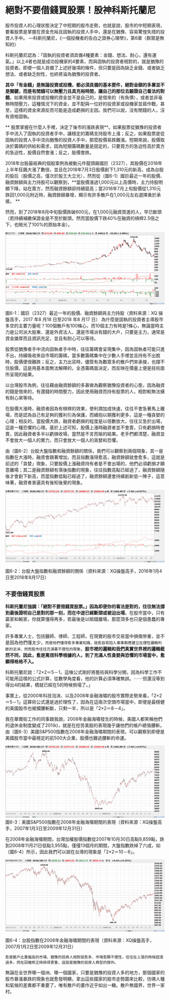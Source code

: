 # 絕對不要借錢買股票！股神科斯托蘭尼


股市投資人的心理狀態決定了中短期的股市走勢，也就是說，股市的中短期表現，要看股票是掌握在資金充裕且固執的投資人手中，還是在猶豫、容易驚惶失措的投資人手中。
—科斯托蘭尼，《一個投機者的告白之證券心理學》，第6章〈群眾是無知的〉


科斯托蘭尼認為：「固執的投資者須具備4種要素：金錢、想法、耐心，還有運氣。」以上4者也就是成功投機家的4要素，而與固執的投資者相對的，就是猶豫的投資者。即便一個人具備了上述好幾項的條件，但只要是因為缺乏金錢、或者缺乏想法、或者缺乏耐性，也終將淪為猶豫的投資者。

**其中「有金錢」是無論投資或投機，都必須具備的基本要件，絕對金額的多寡並不是關鍵，而是有閒錢可以無壓力且具充裕時間，讓自己的部位去驗證自己看法的對錯**。如果用來投資或投機的資金並不是自己的，是借來的（有負債），或者並非毫無時間壓力，這種情況下的資金，並不配與一位好的投資家或投機家並肩作戰，甚至，這樣的資金來源反而可能是造成虧損的主因。我們可以說，沒有閒錢的人，沒有資格固執。

**
股票掌握在什麼人手裡，決定了後市的漲跌表現**。如果股票從猶豫的投資者手中流入了固執的投資者手中，讓穩定的籌碼支持股市上漲；反之，如果股票是從固執的投資人手中流向猶豫的投資人手中，那麼股價易跌難漲。短期來說，股價取決於籌碼的供給和需求，因為短期籌碼數量是固定的，只要買方的急迫性高於賣方的急迫性，股價自然會漲；反之，股價會跌。

2018年台股最經典的個股案例為被動元件龍頭廠國巨（2327），其股價在2018年上半年狂飆大漲了數倍，並且在2018年7月3日股價創下1,310元的新高，成為台股的股后（股價之高，僅次於股王大立光），然而從〔圖6-1〕國巨最近一年的股價、融資餘額與主力持股可以觀察到，**當股價漲過1,000元以上高價時，主力持股明顯下降，站在賣方，然而融資餘額卻持續竄高；當2018年7月上旬股價從1,310元跌回1,000元附近時，融資餘額暴增，顯示有許多散戶在1,000元左右選擇勇於承接。
**


然而，到了2018年8月中旬股價跌破600元，在1,000元融資買進的人，早已斷頭（若持續補繳保證金是不至於斷頭，然而當股價下跌40%在融資的槓桿2.5倍之下，也賠光了100%的原始本金）。




![](images/9ebff5a44a192989b8aa8b7a71147e62.png)


圖6-1：國巨（2327）最近一年的股價、融資餘額與主力持股（資料來源：XQ 操盤高手，2017 年8 月18 日至2018 年8 月17 日）
為什麼是固執的投資者主導股市多空的主要力量呢？100個散戶有100條心，而10個主力有時是1條心，無論當時主力是公司派大股東、還是外資法人、還是市場派有錢的大戶，只要是主力，通常是資金雄厚而且資訊充足，並且有耐心可以等待。

股票從猶豫者手中流向固執者手中時，往往籌碼會呈現集中，因為固執者可能只進不出，持續吸收來自市場的籌碼，當多數籌碼集中在少數人手裡並且持有不出脫時，股價便很難跌；反之，主力出貨時，儘管有為數眾多的散戶們來承接，也撐不住股價，這是用基本面無法解釋的，全憑籌碼面決定，而反映在價量上便是技術面所呈現的結果。

以台灣股市為例，往往藉由融資餘額的多寡做為觀察猶豫投資者的心態，因為融資的錢是借來的，有還錢的時間壓力，因此使用融資而持有股票的人，相對較無法擁有耐心來等待。

在股價大漲時，融資者因為有槓桿的效果，使利潤加成快速，往往不會急著馬上離場，而是認為自己有足夠的獲利引為保護，而續抱以期獲利更多，這是一種貪婪的心理；相反的，當股價大跌，融資者虧損的程度是以倍數放大，往往又急於出場，這是一種恐懼的心理。基於上述可知，股價上漲時融資者並不會賣，只有虧損時會賣，因此融資者多半以虧損收場，當然是不言而喻的結果。老手們都清楚，融資並不會放大一個人的實力，而只會放大一個人的貪婪和恐懼。

由〔圖6-2〕台股大盤指數和融資餘額的關係，我們可以觀察到兩個現象，其一是指數在大漲時，融資會跟著增加，而且指數漲得愈高，融資餘額就會愈多，這就是前述的「貪婪」現象，只要股價上漲融資持有者是不會出場的，他們必須虧損才願意離場；其二是融資餘額有落後指數的現象，往往指數高點已經過了，融資餘額隨後才會創下新高，而當指數低點已經過了，融資餘額還會持續創新低一陣子，這意味著，融資者普遍具有後知後覺的現象。

![](images/543bd58813ff98d35ab001582acb8847.png)

圖6-2：台股大盤指數和融資餘額的關係（資料來源：XQ操盤高手，2016年1月4日至2018年8月17日）


## `不要借錢買股票`

**科斯托蘭尼強調：「絕對不要借錢買股票。」因為即便你的看法是對的，往往無法撐到最後證明自己是對的那一刻，而在中途已經斷頭或被迫出場**。在股市當中，只有贏家和輸家，你就算懂得再多，若最後是以賠錢離場，那麼頂多也只是個愚蠢的專家。

許多專業人士，包括醫師、律師、工程師，在現實的股市交易當中損傷慘重，並不是因為他們懂太少，`而是他們懂得愈多專業知識，就愈容易陷入事事都應建立在理性邏輯判斷的泥淖，然而股市往往充滿著不理性的現象`，**股市裡的邏輯和我們真實世界裡的邏輯截然不同，因此，愈是篤信科學根據的人，到了充滿人性貪婪與恐懼的市場當中，愈顯得格格不入。**

科斯托蘭尼說：「2×2＝5－1，這條公式剛好將藝術與科學分開，因為科學工作不可能用這樣的公式計算，從數學角度看，他的計算必須準確無誤。⋯⋯但還沒等到得出4的結果，橋就已經在5的時候倒塌了。」

事實上，從2000年科技泡沫、以及2008年金融海嘯的股市實際走勢來看，「2×2＝5－1」這算術公式還是過於理性了，因為在這兩次空頭市場當中，即便是最穩健的美國股市也被攔腰斬斷，只剩一半，所以是「2×2＝8－4」。

我在華爾街工作的同事跟我說，2008年金融海嘯發生的時候，美國人都笑稱他們的退休金制度變成了201(k)，就是在挖苦美股的表現幾乎讓他們的帳戶總值腰斬。由〔圖6-3〕美國S&P500指數在2008年金融海嘯期間的表現，可以觀察到即便是美國股市當中最穩定的前500大企業，股價也難逃腰斬的命運。

![](images/41740b37ce25964a2526841fb2ce9808.png)
圖6-3：美國S&P500指數在2008年金融海嘯期間的表現（資料來源：XQ操盤高手，2007年1月3日至2009年12月31日）


在2008年金融海嘯期間，台灣加權股價指數從2007年10月30日高點9,859點，跌到2008年11月21日低點3,955點，僅僅13個月的期間，大盤指數跌掉了六成，如〔圖6-4〕所示，因此我們可以說在台灣的現象是「2×2＝10－6」。


![](images/3e0bd578513cd5fff26c96d60f0fac2e.png)

圖6-4：台股指數在2008年金融海嘯期間的表現（資料來源：XQ操盤高手，2007月1月2日至2009年12月31日）



`愈是散戶比重偏高的市場，猶豫的投資人相對就愈多、市場愈顯不理性，往往在上漲的時候超漲過多，而在回檔修正時摔得更重，這就是猶豫的投資人典型的傑作。`

無論在全世界哪一個洲、哪一個國家，只要是猶豫的投資人多的地方，那個國家的股市暴漲暴跌的現象也就愈發明顯，拿出這些國家的股市走勢圖來比較，彷彿人種和氣候的差異都不重要了，唯有散戶的畫作近乎如出一轍。散戶無國界，世界一家村。

